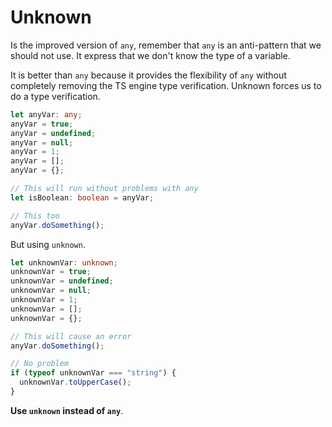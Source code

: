 # Unknown

Is the improved version of `any`, remember that `any` is an anti-pattern that we should not use. It express that we don't know the type of a variable.

It is better than `any` because it provides the flexibility of `any` without completely removing the TS engine type verification. Unknown forces us to do a type verification.

```ts
let anyVar: any;
anyVar = true;
anyVar = undefined;
anyVar = null;
anyVar = 1;
anyVar = [];
anyVar = {};

// This will run without problems with any
let isBoolean: boolean = anyVar;

// This too
anyVar.doSomething();
```

But using `unknown`.

```ts
let unknownVar: unknown;
unknownVar = true;
unknownVar = undefined;
unknownVar = null;
unknownVar = 1;
unknownVar = [];
unknownVar = {};

// This will cause an error
anyVar.doSomething();

// No problem
if (typeof unknownVar === "string") {
  unknownVar.toUpperCase();
}
```

**Use `unknown` instead of `any`**.
